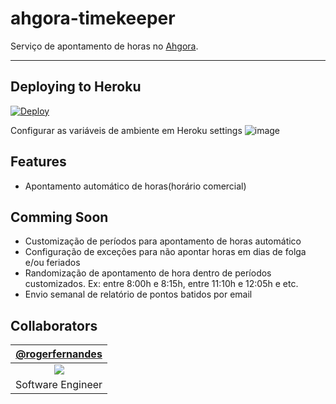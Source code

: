 # ahgora-timekeeper

Serviço de apontamento de horas no [Ahgora](https://www.ahgora.com.br/).

---

## Deploying to Heroku

[![Deploy](https://www.herokucdn.com/deploy/button.png)](https://heroku.com/deploy)

Configurar as variáveis de ambiente em Heroku settings
![image](https://user-images.githubusercontent.com/4138825/52572102-32477e00-2dfe-11e9-8b58-8c242200a30b.png)


## Features
- Apontamento automático de horas(horário comercial)

## Comming Soon
- Customização de períodos para apontamento de horas automático
- Configuração de exceções para não apontar horas em dias de folga e/ou feriados
- Randomização de apontamento de hora dentro de períodos customizados. Ex: entre 8:00h e 8:15h, entre 11:10h e 12:05h e etc. 
- Envio semanal de relatório de pontos batidos por email

## Collaborators
| [@rogerfernandes][rogerfernandes] |
| :-------------------------------: |
|       ![][p_rogerfernandes]       |
|         Software Engineer         |

[rogerfernandes]: http://github.com/rogerfernandes
[p_rogerfernandes]: https://avatars0.githubusercontent.com/u/4138825?v=4&s=100
